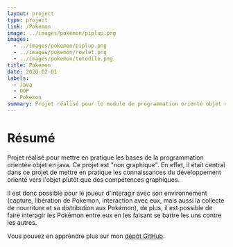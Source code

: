 ```yaml
---
layout: project
type: project
link: /Pokemon
image: ../images/pokemon/piplup.png
images:
  - ../images/pokemon/piplup.png
  - ../images/pokemon/rowlet.png
  - ../images/pokemon/totodile.png
title: Pokemon
date: 2020-02-01
labels:
  - Java
  - OOP
  - Pokemon
summary: Projet réalisé pour le module de programmation orienté objet de mon DUT Informatique.
---
```


# Résumé

Projet réalisé pour mettre en pratique les bases de la programmation orientée objet en java. Ce projet est "non graphique". En effet, il était central dans ce projet de mettre en pratique les connaissances du développement orienté vers l'objet plutôt que des compétences graphiques.

Il est donc possible pour le joueur d'interagir avec son environnement (capture, libération de Pokemon, interaction avec eux, mais aussi la collecte de nourriture et sa distribution aux Pokémon), de plus, il est possible de faire interagir les Pokémon entre eux en les faisant se battre les uns contre les autres.

Vous pouvez en apprendre plus sur mon [dépôt GitHub](http://GitHub.com/jeanlrnt/Pokemon).
